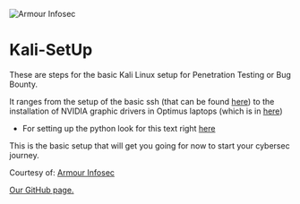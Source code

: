 ![Armour Infosec](https://sp-ao.shortpixel.ai/client/to_webp,q_lossy,ret_img/https://www.armourinfosec.com/wp-content/uploads/thegem-logos/logo_3b70cf15afddeb08af9f741446904b90_1x.png) 

# Kali-SetUp
These are steps for the basic Kali Linux setup for Penetration Testing or Bug Bounty. 
  
It ranges from the setup of the basic ssh (that can be found [here](https://github.com/navneett1/Kali-SetUp/blob/main/Basic%20SetUp)) to the installation of NVIDIA graphic drivers in Optimus laptops (which is in [here](https://github.com/navneett1/Kali-SetUp/blob/main/NVIDIA%20graphic%20drivers))
  - For setting up the python look for this text right [here](https://github.com/navneett1/Kali-SetUp/blob/main/Python%20and%20pip%20installation)

This is the basic setup that will get you going for now to start your cybersec journey.

Courtesy of:
 [Armour Infosec](https://www.google.com/url?sa=t&rct=j&q=&esrc=s&source=web&cd=&cad=rja&uact=8&ved=2ahUKEwi-0ayIqYf7AhUuR2wGHUzkAqUQFnoECBAQAQ&url=https%3A%2F%2Fwww.armourinfosec.com%2F&usg=AOvVaw1_wk8TTMoHO1mpY1UiS0pY)

[Our GitHub page.](https://github.com/armourinfosec)

